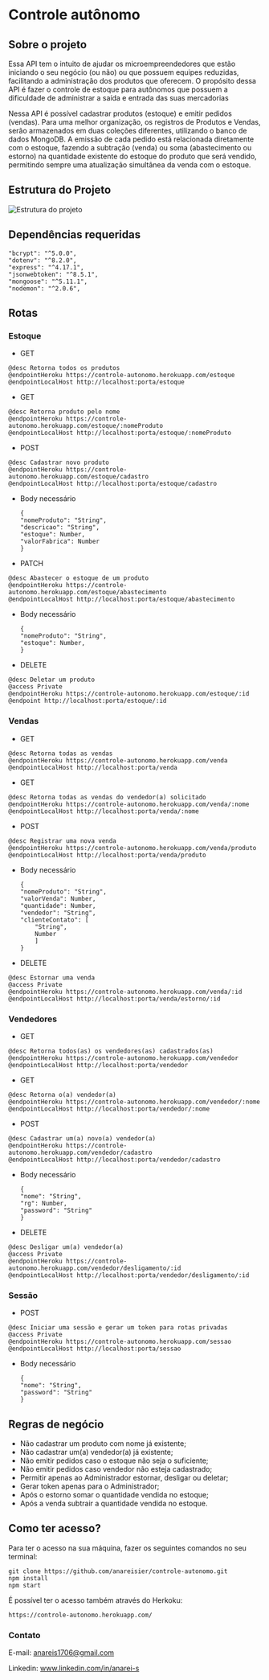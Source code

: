 # Controle autônomo

## Sobre o projeto
Essa API tem o intuito de ajudar os microempreendedores que estão iniciando o seu negócio (ou não) ou que possuem equipes reduzidas, facilitando a administração dos produtos que oferecem. O propósito dessa API é fazer o controle de estoque para autônomos que possuem a dificuldade de administrar a saída e entrada das suas mercadorias

Nessa API é possível cadastrar produtos (estoque) e emitir pedidos (vendas). Para uma melhor organização, os registros de Produtos e Vendas, serão armazenados em duas coleções diferentes, utilizando o banco de dados MongoDB. A emissão de cada pedido está relacionada diretamente com o estoque, fazendo a subtração (venda) ou soma (abastecimento ou estorno) na quantidade existente do estoque do produto que será vendido, permitindo sempre uma atualização simultânea da venda com o estoque.

## Estrutura do Projeto

![Estrutura do projeto](estrutura_projeto.png)

## Dependências requeridas

    "bcrypt": "^5.0.0",
    "dotenv": "^8.2.0",
    "express": "^4.17.1",
    "jsonwebtoken": "^8.5.1",
    "mongoose": "^5.11.1",
    "nodemon": "^2.0.6",
    

## Rotas

### Estoque

- GET

```
@desc Retorna todos os produtos
@endpointHeroku https://controle-autonomo.herokuapp.com/estoque
@endpointLocalHost http://localhost:porta/estoque
```

- GET

```
@desc Retorna produto pelo nome
@endpointHeroku https://controle-autonomo.herokuapp.com/estoque/:nomeProduto
@endpointLocalHost http://localhost:porta/estoque/:nomeProduto
```

- POST

```
@desc Cadastrar novo produto
@endpointHeroku https://controle-autonomo.herokuapp.com/estoque/cadastro
@endpointLocalHost http://localhost:porta/estoque/cadastro
```
    
 - Body necessário

    ```
    {
    "nomeProduto": "String",
    "descricao": "String",
    "estoque": Number,
    "valorFabrica": Number
    }
    ```

- PATCH


```
@desc Abastecer o estoque de um produto
@endpointHeroku https://controle-autonomo.herokuapp.com/estoque/abastecimento
@endpointLocalHost http://localhost:porta/estoque/abastecimento
```

 - Body necessário

    ```
    {
    "nomeProduto": "String",
    "estoque": Number,
    }
    ```

- DELETE

```
@desc Deletar um produto
@access Private 
@endpointHeroku https://controle-autonomo.herokuapp.com/estoque/:id
@endpoint http://localhost:porta/estoque/:id
```

### Vendas

- GET

```
@desc Retorna todas as vendas
@endpointHeroku https://controle-autonomo.herokuapp.com/venda
@endpointLocalHost http://localhost:porta/venda
```

- GET

```
@desc Retorna todas as vendas do vendedor(a) solicitado
@endpointHeroku https://controle-autonomo.herokuapp.com/venda/:nome
@endpointLocalHost http://localhost:porta/venda/:nome
```

- POST

```
@desc Registrar uma nova venda
@endpointHeroku https://controle-autonomo.herokuapp.com/venda/produto
@endpointLocalHost http://localhost:porta/venda/produto

```

- Body necessário

    ```
    {
    "nomeProduto": "String",
    "valorVenda": Number,
    "quantidade": Number,
    "vendedor": "String",
    "clienteContato": [
        "String",
        Number
        ]
    }
    ```

- DELETE

```
@desc Estornar uma venda 
@access Private 
@endpointHeroku https://controle-autonomo.herokuapp.com/venda/:id
@endpointLocalHost http://localhost:porta/venda/estorno/:id
```
### Vendedores

- GET

```
@desc Retorna todos(as) os vendedores(as) cadastrados(as)
@endpointHeroku https://controle-autonomo.herokuapp.com/vendedor
@endpointLocalHost http://localhost:porta/vendedor
```

- GET

```
@desc Retorna o(a) vendedor(a)
@endpointHeroku https://controle-autonomo.herokuapp.com/vendedor/:nome
@endpointLocalHost http://localhost:porta/vendedor/:nome
```

- POST

```
@desc Cadastrar um(a) novo(a) vendedor(a)
@endpointHeroku https://controle-autonomo.herokuapp.com/vendedor/cadastro
@endpointLocalHost http://localhost:porta/vendedor/cadastro

```

- Body necessário

    ```
    {
    "nome": "String",
    "rg": Number,
    "password": "String"
    }
    ```

- DELETE

```
@desc Desligar um(a) vendedor(a) 
@access Private 
@endpointHeroku https://controle-autonomo.herokuapp.com/vendedor/desligamento/:id
@endpointLocalHost http://localhost:porta/vendedor/desligamento/:id
```
### Sessão

- POST

```
@desc Iniciar uma sessão e gerar um token para rotas privadas
@access Private 
@endpointHeroku https://controle-autonomo.herokuapp.com/sessao
@endpointLocalHost http://localhost:porta/sessao

```

- Body necessário

    ```
    {
    "nome": "String",
    "password": "String"
    }
    ```


## Regras de negócio 

- Não cadastrar um produto com nome já existente;
- Não cadastrar um(a) vendedor(a) já existente;
- Não emitir pedidos caso o estoque não seja o suficiente;
- Não emitir pedidos caso vendedor não esteja cadastrado;
- Permitir apenas ao Administrador estornar, desligar ou deletar; 
- Gerar token apenas para o Administrador;
- Após o estorno somar o quantidade vendida no estoque;
- Após a venda subtrair a quantidade vendida no estoque.


## Como ter acesso?

Para ter o acesso na sua máquina, fazer os seguintes comandos no seu terminal:

```
git clone https://github.com/anareisier/controle-autonomo.git
npm install
npm start
```

É possível ter o acesso também através do Herkoku:

```
https://controle-autonomo.herokuapp.com/
```


### Contato

E-mail: anareis1706@gmail.com

Linkedin:  www.linkedin.com/in/anarei-s